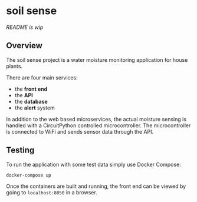 # soil sense

*README is wip*

## Overview

The soil sense project is a water moisture monitoring application for house plants. 

There are four main services:

- the __front end__ 
- the __API__ 
- the __database__
- the __alert__ system 

In addition to the web based microservices, the actual moisture sensing is handled with a CircuitPython controlled microcontroller. The microcontroller is connected to WiFi and sends sensor data through the API.

## Testing

To run the application with some test data simply use Docker Compose:

```bash
docker-compose up
```

Once the containers are built and running, the front end can be viewed by going to `localhost:8050` in a browser.
